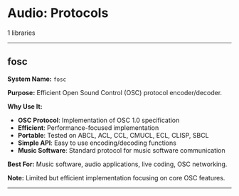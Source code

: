 # Audio: Protocols

1 libraries

---

## fosc

**System Name:** `fosc`

**Purpose:** Efficient Open Sound Control (OSC) protocol encoder/decoder.

**Why Use It:**
- **OSC Protocol**: Implementation of OSC 1.0 specification
- **Efficient**: Performance-focused implementation
- **Portable**: Tested on ABCL, ACL, CCL, CMUCL, ECL, CLISP, SBCL
- **Simple API**: Easy to use encoding/decoding functions
- **Music Software**: Standard protocol for music software communication

**Best For:** Music software, audio applications, live coding, OSC networking.

**Note:** Limited but efficient implementation focusing on core OSC features.

---


